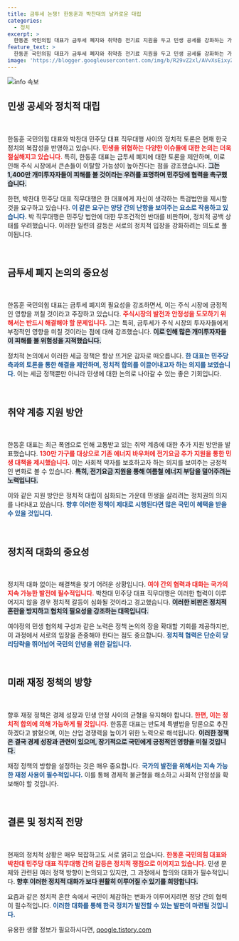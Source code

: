 ```yaml
---
title: 금투세 논쟁! 한동훈과 박찬대의 날카로운 대립
categories:
  - 정치
excerpt: >
  한동훈 국민의힘 대표가 금투세 폐지와 취약층 전기료 지원을 두고 민생 공세를 강화하는 가운데, 박찬대 민주당 직무대행이 특검법 제안을 요구하며 날선 공방이 이어지고 있습니다.
feature_text: >
  한동훈 국민의힘 대표가 금투세 폐지와 취약층 전기료 지원을 두고 민생 공세를 강화하는 가운데, 박찬대 민주당 직무대행이 특검법 제안을 요구하며 날선 공방이 이어지고 있습니다.
image: 'https://blogger.googleusercontent.com/img/b/R29vZ2xl/AVvXsEixyZcFfHzMRdzZMjFBmAUKJYCLCGyLL1o632UiGVXcaFdKo_bkvkuCioo0uUKlGfBVcT3P84aROyZIXSBEx3Aw5nCQ3pTgDom1WDC4m8eifvWiAmWEEVb4x6G_l8C0QH225ldMjyaFvpxGEBGNO37VmDTDMHGhJPq73UglMfDca1-0aw/s1600/blogspot.png'
---
```


<p><img src="https://blogger.googleusercontent.com/img/b/R29vZ2xl/AVvXsEixyZcFfHzMRdzZMjFBmAUKJYCLCGyLL1o632UiGVXcaFdKo_bkvkuCioo0uUKlGfBVcT3P84aROyZIXSBEx3Aw5nCQ3pTgDom1WDC4m8eifvWiAmWEEVb4x6G_l8C0QH225ldMjyaFvpxGEBGNO37VmDTDMHGhJPq73UglMfDca1-0aw/s1600/blogspot.png" alt="info 속보" /></p>

<h2 data-ke-size="size26">민생 공세와 정치적 대립</h2>

<p data-ke-size="size16">&nbsp;</p>

<p>한동훈 국민의힘 대표와 박찬대 민주당 대표 직무대행 사이의 정치적 토론은 현재 한국 정치의 복잡성을 반영하고 있습니다. <b><span style="color: #ee2323;">민생을 위협하는 다양한 이슈들에 대한 논의는 더욱 절실해지고 있습니다.</span></b> 특히, 한동훈 대표는 금투세 폐지에 대한 토론을 제안하며, 이로 인해 주식 시장에서 큰손들이 이탈할 가능성이 높아진다는 점을 강조했습니다. <b><span style="background-color: #21538527;">그는 1,400만 개미투자자들이 피해를 볼 것이라는 우려를 표명하며 민주당에 협력을 촉구했습니다.</span></b></p>

<p>한편, 박찬대 민주당 대표 직무대행은 한 대표에게 자신이 생각하는 특검법안을 제시할 것을 요구하고 있습니다. <b><span style="color: #1a5490;">이 같은 요구는 양당 간의 난항을 보여주는 요소로 작용하고 있습니다.</span></b> 박 직무대행은 민주당 법안에 대한 무조건적인 반대를 비판하며, 정치적 공백 상태를 우려했습니다. 이러한 일련의 갈등은 서로의 정치적 입장을 강화하려는 의도로 풀이됩니다.</p>

<p data-ke-size="size16">&nbsp;</p>

<h2 data-ke-size="size26">금투세 폐지 논의의 중요성</h2>

<p data-ke-size="size16">&nbsp;</p>

<p>한동훈 국민의힘 대표는 금투세 폐지의 필요성을 강조하면서, 이는 주식 시장에 긍정적인 영향을 끼칠 것이라고 주장하고 있습니다. <b><span style="color: #ee2323;">주식시장의 발전과 안정성을 도모하기 위해서는 반드시 해결해야 할 문제입니다.</span></b> 그는 특히, 금투세가 주식 시장의 투자자들에게 부정적인 영향을 미칠 것이라는 점에 대해 강조했습니다. <b><span style="background-color: #21538527;">이로 인해 많은 개미투자자들이 피해를 볼 위험성을 지적했습니다.</span></b></p>

<p>정치적 논의에서 이러한 세금 정책은 항상 뜨거운 감자로 떠오릅니다. <b><span style="color: #1a5490;">한 대표는 민주당 측과의 토론을 통한 해결을 제안하며, 정치적 합의를 이끌어내고자 하는 의지를 보였습니다.</span></b> 이는 세금 정책뿐만 아니라 민생에 대한 논의로 나아갈 수 있는 좋은 기회입니다.</p>

<p data-ke-size="size16">&nbsp;</p>

<h2 data-ke-size="size26">취약 계층 지원 방안</h2>

<p data-ke-size="size16">&nbsp;</p>

<p>한동훈 대표는 최근 폭염으로 인해 고통받고 있는 취약 계층에 대한 추가 지원 방안을 발표했습니다. <b><span style="color: #ee2323;">130만 가구를 대상으로 기존 에너지 바우처에 전기요금 추가 지원을 통한 민생 대책을 제시했습니다.</span></b> 이는 사회적 약자를 보호하고자 하는 의지를 보여주는 긍정적인 변화로 볼 수 있습니다. <b><span style="background-color: #21538527;">특히, 전기요금 지원을 통해 여름철 에너지 부담을 덜어주려는 노력입니다.</span></b></p>

<p>이와 같은 지원 방안은 정치적 대립이 심화되는 가운데 민생을 살리려는 정치권의 의지를 나타내고 있습니다. <b><span style="color: #1a5490;">향후 이러한 정책이 제대로 시행된다면 많은 국민이 혜택을 받을 수 있을 것입니다.</span></b></p>

<p data-ke-size="size16">&nbsp;</p>

<h2 data-ke-size="size26">정치적 대화의 중요성</h2>

<p data-ke-size="size16">&nbsp;</p>

<p>정치적 대화 없이는 해결책을 찾기 어려운 상황입니다. <b><span style="color: #ee2323;">여야 간의 협력과 대화는 국가의 지속 가능한 발전에 필수적입니다.</span></b> 박찬대 민주당 대표 직무대행은 이러한 협력이 이루어지지 않을 경우 정치적 갈등이 심화될 것이라고 경고했습니다. <b><span style="background-color: #21538527;">이러한 비판은 정치적 혼란을 방지하고 협치의 필요성을 강조하는 대목입니다.</span></b></p>

<p>여야정의 민생 협의체 구성과 같은 노력은 정책 논의의 장을 확대할 기회를 제공하지만, 이 과정에서 서로의 입장을 존중해야 한다는 점도 중요합니다. <b><span style="color: #1a5490;">정치적 협력은 단순히 당리당략을 뛰어넘어 국민의 안녕을 위한 길입니다.</span></b></p>

<p data-ke-size="size16">&nbsp;</p>

<h2 data-ke-size="size26">미래 재정 정책의 방향</h2>

<p data-ke-size="size16">&nbsp;</p>

<p>향후 재정 정책은 경제 성장과 민생 안정 사이의 균형을 유지해야 합니다. <b><span style="color: #ee2323;">한편, 이는 정치적 합의에 의해 가능하게 될 것입니다.</span></b> 한동훈 대표는 반도체 특별법을 당론으로 추진하겠다고 밝혔으며, 이는 산업 경쟁력을 높이기 위한 노력으로 해석됩니다. <b><span style="background-color: #21538527;">이러한 정책은 결국 경제 성장과 관련이 있으며, 장기적으로 국민에게 긍정적인 영향을 미칠 것입니다.</span></b></p>

<p>재정 정책의 방향을 설정하는 것은 매우 중요합니다. <b><span style="color: #1a5490;">국가의 발전을 위해서는 지속 가능한 재정 사용이 필수적입니다.</span></b> 이를 통해 경제적 불균형을 해소하고 사회적 안정성을 확보해야 할 것입니다.</p>

<p data-ke-size="size16">&nbsp;</p>

<h2 data-ke-size="size26">결론 및 정치적 전망</h2>

<p data-ke-size="size16">&nbsp;</p>

<p>현재의 정치적 상황은 매우 복잡하고도 서로 얽히고 있습니다. <b><span style="color: #ee2323;">한동훈 국민의힘 대표와 박찬대 민주당 대표 직무대행 간의 갈등은 정치적 쟁점으로 이어지고 있습니다.</span></b> 민생 문제와 관련된 여러 정책 방향이 논의되고 있지만, 그 과정에서 합의와 대화가 필수적입니다. <b><span style="background-color: #21538527;">향후 이러한 정치적 대화가 보다 원활히 이루어질 수 있기를 희망합니다.</span></b></p>

<p>요즘과 같은 정치적 혼란 속에서 국민이 체감하는 변화가 이루어지려면 정당 간의 협력이 필수적입니다. <b><span style="color: #1a5490;">이러한 대화를 통해 한국 정치가 발전할 수 있는 발판이 마련될 것입니다.</span></b></p>
유용한 생활 정보가 필요하시다면, <a href="https://qoogle.tistory.com" rel="dofollow">qoogle.tistory.com</a>


